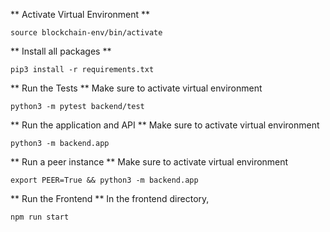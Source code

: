 ** Activate Virtual Environment **
```
source blockchain-env/bin/activate
```

** Install all packages **
```
pip3 install -r requirements.txt
```

** Run the Tests **
Make sure to activate virtual environment
```
python3 -m pytest backend/test
```

** Run the application and API **
Make sure to activate virtual environment
```
python3 -m backend.app
```

** Run a peer instance **
Make sure to activate virtual environment
```
export PEER=True && python3 -m backend.app
```

** Run the Frontend **
In the frontend directory,
```
npm run start
```